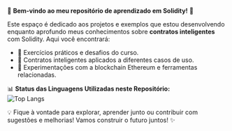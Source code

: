 🌟 **Bem-vindo ao meu repositório de aprendizado em Solidity!** 🌟  

Este espaço é dedicado aos projetos e exemplos que estou desenvolvendo enquanto aprofundo meus conhecimentos sobre **contratos inteligentes** com Solidity. Aqui você encontrará:  

- 🔧 Exercícios práticos e desafios do curso.  
- 📜 Contratos inteligentes aplicados a diferentes casos de uso.  
- 🚀 Experimentações com a blockchain Ethereum e ferramentas relacionadas.  

📊 **Status das Linguagens Utilizadas neste Repositório:**  
![Top Langs](https://github-readme-stats.vercel.app/api/top-langs/?username=NotDiasz&repo=Curso-Solidity&layout=compact&theme=radical)

💡 Fique à vontade para explorar, aprender junto ou contribuir com sugestões e melhorias! Vamos construir o futuro juntos! ✨

